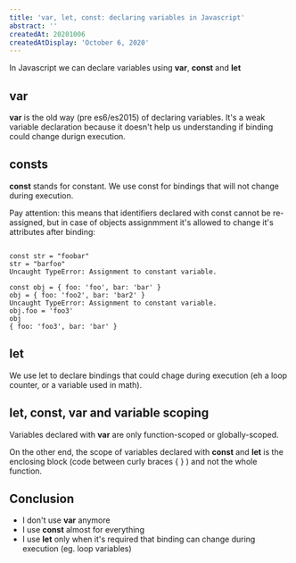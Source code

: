 ```yaml
---
title: 'var, let, const: declaring variables in Javascript'
abstract: ''
createdAt: 20201006
createdAtDisplay: 'October 6, 2020'
---
```

In Javascript we can declare variables using <strong>var</strong>, <strong>const</strong> and <strong>let</strong>


## var
<strong>var</strong> is the old way (pre es6/es2015) of declaring variables. It's a weak variable declaration because it doesn't help us understanding if binding could change durign execution.


## consts
<strong>const</strong> stands for constant. We use const for bindings that will not change during execution.

Pay attention: this means that identifiers declared with const cannot be re-assigned, but in case of objects assignmment it's allowed to change it's attributes after binding:
<pre><code class="javascript">
const str = "foobar"
str = "barfoo"
Uncaught TypeError: Assignment to constant variable.

const obj = { foo: 'foo', bar: 'bar' }
obj = { foo: 'foo2', bar: 'bar2' }
Uncaught TypeError: Assignment to constant variable.
obj.foo = 'foo3'
obj
{ foo: 'foo3', bar: 'bar' }
</code></pre>

## let
We use let to declare bindings that could chage during execution (eh a loop counter, or a variable used in math).


## let, const, var and variable scoping
Variables declared with <strong>var</strong> are only function-scoped or globally-scoped.

On the other end, the scope of variables declared with <strong>const</strong> and <strong>let</strong> is the enclosing block (code between curly braces { } ) and not the whole function.


## Conclusion
* I don't use <strong>var</strong> anymore
* I use <strong>const</strong> almost for everything
* I use <strong>let</strong> only when it's required that binding can change during execution (eg. loop variables)

